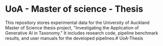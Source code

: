# UoA - Master of science - Thesis
This repository stores experimental data for the University of Auckland Master of Science thesis project, "Investigating the Application of Generative AI in Taxonomy." It includes research code, pipeline benchmark results, and user manuals for the developed pipelines.# UoA-Thesis
